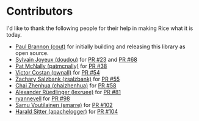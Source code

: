 Contributors
============

I'd like to thank the following people for their help in making Rice what it is today.

* [Paul Brannon (cout)](https://github.com/cout) for initially building and releasing this library as open source.
* [Sylvain Joyeux (doudou)](https://github.com/doudou) for [PR #23](https://github.com/jasonroelofs/rice/pull/23) and [PR #68](https://github.com/jasonroelofs/rice/pull/68)
* [Pat McNally (patmcnally)](https://github.com/patmcnally) for [PR #38](https://github.com/jasonroelofs/rice/pull/38)
* [Victor Costan (pwnall)](https://github.com/pwnall) for [PR #54](https://github.com/jasonroelofs/rice/pull/54)
* [Zachary Salzbank (zsalzbank)](https://github.com/zsalzbank) for [PR #55](https://github.com/jasonroelofs/rice/pull/55)
* [Chai Zhenhua (chaizhenhua)](https://github.com/jasonroelofs/rice/pull/58) for [PR #58](https://github.com/jasonroelofs/rice/pull/58)
* [Alexander Rüedlinger (lexruee)](https://github.com/lexruee) for [PR #81](https://github.com/jasonroelofs/rice/pull/81)
* [ryannevell](https://github.com/ryannevell) for [PR #98](https://github.com/jasonroelofs/rice/pull/98)
* [Samu Voutilainen (smarre)](https://github.com/Smarre) for [PR #102](https://github.com/jasonroelofs/rice/pull/102)
* [Harald Sitter (apachelogger)](https://github.com/apachelogger) for [PR #104](https://github.com/jasonroelofs/rice/pull/104)
